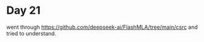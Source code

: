 # Day 21

went through https://github.com/deepseek-ai/FlashMLA/tree/main/csrc and tried to understand.

